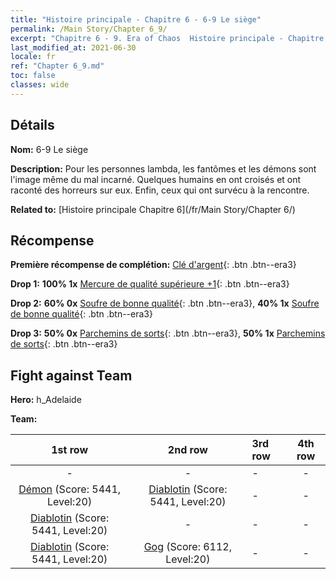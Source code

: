 ```yaml
---
title: "Histoire principale - Chapitre 6 - 6-9 Le siège"
permalink: /Main Story/Chapter 6_9/
excerpt: "Chapitre 6 - 9. Era of Chaos  Histoire principale - Chapitre 6_9. 6-9 Le siège"
last_modified_at: 2021-06-30
locale: fr
ref: "Chapter 6_9.md"
toc: false
classes: wide
---
```


## Détails

 **Nom:** 6-9 Le siège

 **Description:** Pour les personnes lambda, les fantômes et les démons sont l'image même du mal incarné. Quelques humains en ont croisés et ont raconté des horreurs sur eux. Enfin, ceux qui ont survécu à la rencontre.

 **Related to:** [Histoire principale Chapitre 6](/fr/Main Story/Chapter 6/)

## Récompense

 **Première récompense de complétion:** [Clé d'argent](/ItemsFR/con_693/){: .btn .btn--era3}

 **Drop 1:** **100% 1x** [Mercure de qualité supérieure +1](/ItemsFR/mat_21/){: .btn .btn--era3}

 **Drop 2:** **60% 0x** [Soufre de bonne qualité](/ItemsFR/mat_15/){: .btn .btn--era3}, **40% 1x** [Soufre de bonne qualité](/ItemsFR/mat_15/){: .btn .btn--era3}

 **Drop 3:** **50% 0x** [Parchemins de sorts](/ItemsFR/con_694/){: .btn .btn--era3}, **50% 1x** [Parchemins de sorts](/ItemsFR/con_694/){: .btn .btn--era3}


## Fight against Team
 **Hero:** h_Adelaide

 **Team:**


  | 1st row | 2nd row | 3rd row | 4th row |
  |:----:|:----:|:----|:----:|
  | - | - | - | - |
  | [Démon](/fr/units/Demon/) (Score: 5441, Level:20)  | [Diablotin](/fr/units/Imp/) (Score: 5441, Level:20)  | - | - |
  | [Diablotin](/fr/units/Imp/) (Score: 5441, Level:20)  | - | - | - |
  | [Diablotin](/fr/units/Imp/) (Score: 5441, Level:20)  | [Gog](/fr/units/Gog/) (Score: 6112, Level:20)  | - | - |


